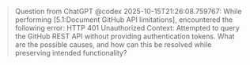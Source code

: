 > Question from ChatGPT @codex 2025-10-15T21:26:08.759767:
> While performing [5.1:Document GitHub API limitations], encountered the following error: HTTP 401 Unauthorized Context: Attempted to query the GitHub REST API without providing authentication tokens. What are the possible causes, and how can this be resolved while preserving intended functionality?
